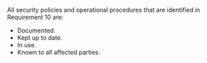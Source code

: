 All security policies and operational procedures that are identified in Requirement 10 are:

- Documented.
- Kept up to date.
- In use.
- Known to all affected parties.